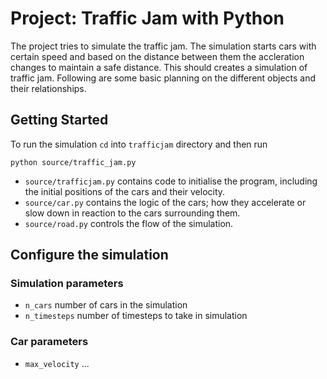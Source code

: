 # Project: Traffic Jam with Python

The project tries to simulate the traffic jam. The simulation starts cars with certain speed and based on the distance between them the accleration changes to maintain a safe distance. This should creates a simulation of traffic jam. Following are some basic planning on the different objects and their relationships.

## Getting Started

To run the simulation `cd` into `trafficjam` directory and then run

    python source/traffic_jam.py

- `source/trafficjam.py` contains code to initialise the program, including the initial positions of the cars and their velocity.
- `source/car.py` contains the logic of the cars; how they accelerate or slow down in reaction to the cars surrounding them.
- `source/road.py` controls the flow of the simulation.

## Configure the simulation

### Simulation parameters
- `n_cars` number of cars in the simulation
- `n_timesteps` number of timesteps to take in simulation

### Car parameters
- `max_velocity` ...
